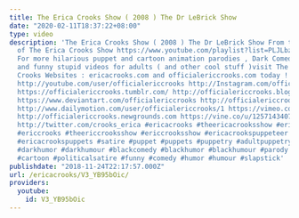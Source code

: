 ```yaml
---
title: The Erica Crooks Show ( 2008 ) The Dr LeBrick Show
date: "2020-02-11T18:37:22+08:00"
type: video
description: 'The Erica Crooks Show ( 2008 ) The Dr LeBrick Show From the 2008 season
  of The Erica Crooks Show https://www.youtube.com/playlist?list=PLJLbzpbdP5rl6qgOC8pY8Pe8HoN85-GC_
  For more hilarious puppet and cartoon animation parodies , Dark Comedy humor , satires
  and funny stupid videos for adults ( and other cool stuff )visit The Official Erica
  Crooks Websites : ericacrooks.com and officialericcrooks.com today ! http://facebook.com/officialericcrooks
  http://youtube.com/user/officialericcrooks http://Instagram.com/officialericcrooks/
  https://officialericcrooks.tumblr.com/ http://officialericcrooks.blogspot.com/ https://officialericcrooks.wordpress.com
  https://www.deviantart.com/officialericcrooks http://officialericcrooks.newgrounds.com/follow
  http://www.dailymotion.com/user/officialericcrooks/1 https://vimeo.com/officialericcrooks
  http://officialericcrooks.newgrounds.com https://vine.co/u/1257143407999610880 https://www.pinterest.com/officialec1/
  http://twitter.com/crooks_erica #ericacrooks #theericacrooksshow #ericacrooksshow
  #ericcrooks #theericcrooksshow #ericcrooksshow #ericacrookspuppeteer #ericacrookspuppet
  #ericacrookspuppets #satire #puppet #puppets #puppetry #adultpuppetry #darkcomedy
  #darkhumor #darkhumour #blackcomedy #blackhumor #blackhumour #parody #parodies #cartoons
  #cartoon #politicalsatire #funny #comedy #humor #humour #slapstick'
publishdate: "2018-11-24T22:17:57.000Z"
url: /ericacrooks/V3_YB95bOic/
providers:
  youtube:
    id: V3_YB95bOic
---
```

